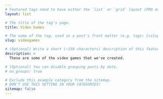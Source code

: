 ```yaml
---
# Featured tags need to have either the `list` or `grid` layout (PRO only).
layout: list

# The title of the tag's page.
title: Video Games

# The name of the tag, used in a post's front matter (e.g. tags: [<slug>]).
slug: videogames

# (Optional) Write a short (~150 characters) description of this featured tag.
description: >
  These are some of the video games that we've created.

# (Optional) You can disable grouping posts by date.
# no_groups: true

# Exclude this example category from the sitemap.
# DON'T USE THIS SETTING IN YOUR CATEGORIES!
sitemap: false
---
```

